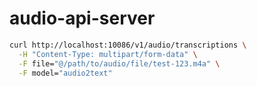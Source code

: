 # audio-api-server

```bash
curl http://localhost:10086/v1/audio/transcriptions \
  -H "Content-Type: multipart/form-data" \
  -F file="@/path/to/audio/file/test-123.m4a" \
  -F model="audio2text"
```
